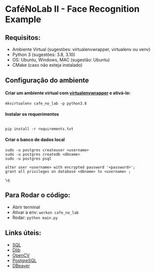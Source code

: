 # CaféNoLab II - Face Recognition Example

## Requisitos:
  * Ambiente Virtual (sugestões: virtualenvwrapper, virtualenv ou venv)
  * Python 3 (sugestões: 3.8, 3.10)
  * OS: Ubuntu, Windows, MAC (sugestão: Ubuntu)
  * CMake (caso não esteja instalado)

## Configuração do ambiente

#### Criar um ambiente virtual com [virtualenvwrapper](https://virtualenvwrapper.readthedocs.io/en/latest/install.html) e ativá-lo:

```
mkvirtualenv cafe_no_lab -p python3.8

```

#### Instalar os requerimentos

``` 

pip install -r requirements.txt 

```

#### Criar o banco de dados local

```
sudo -u postgres createuser <username>
sudo -u postgres createdb <dbname>
sudo -u postgres psql

alter user <username> with encrypted password '<password>';
grant all privileges on database <dbname> to <username> ;

\q

```

## Para Rodar o código:
  * Abrir terminal
  * Ativar a env: `workon cafe_no_lab`
  * Rodar: `python main.py`

## Links úteis:
  * [SQL](https://www.tutorialspoint.com/sql/sql-expressions.htm)
  * [Dlib](http://dlib.net/)
  * [OpenCV](https://opencv.org/)
  * [PostgreSQL](https://www.digitalocean.com/community/tutorials/how-to-install-postgresql-on-ubuntu-22-04-quickstart)
  * [DBeaver](https://dbeaver.io/download/)

